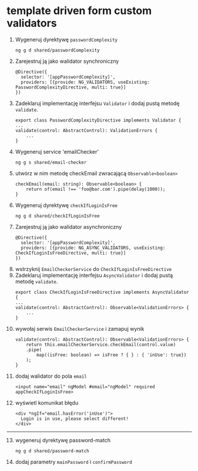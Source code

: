 # template driven form custom validators

1. Wygeneruj dyrektywę `passwordComplexity`
    ```
    ng g d shared/passwordComplexity
    ```
1. Zarejestruj ją jako walidator synchroniczny
    ```
    @Directive({
      selector: '[appPasswordComplexity]',
      providers: [{provide: NG_VALIDATORS, useExisting: PasswordComplexityDirective, multi: true}]
    })
    ```
1. Zadeklaruj implementację interfejsu `Validator` i dodaj pustą metodę `validate`.
    ```
    export class PasswordComplexityDirective implements Validator {
    ...
    validate(control: AbstractControl): ValidationErrors {
        ...
    }
    ```
1. Wygeneruj service 'emailChecker'
    ```
    ng g s shared/email-checker
    ```
1. utwórz w nim metodę checkEmail zwracającą `Observable<boolean>`
    ```
    checkEmail(email: string): Observable<boolean> {
        return of(email !== 'foo@bar.com').pipe(delay(1000));
    }
    ```
1. Wygeneruj dyrektywę `checkIfLoginIsFree`
    ```
    ng g d shared/checkIfLoginIsFree
    ```
1. Zarejestruj ją jako walidator asynchroniczny
    ```
    @Directive({
      selector: '[appPasswordComplexity]',
      providers: [{provide: NG_ASYNC_VALIDATORS, useExisting: CheckIfLoginIsFreeDirective, multi: true}]
    })
    ```
1. wstrzyknij `EmailCheckerService` do `CheckIfLoginIsFreeDirective`
1. Zadeklaruj implementację interfejsu `AsyncValidator` i dodaj pustą metodę `validate`.
    ```
    export class CheckIfLoginIsFreeDirective implements AsyncValidator {
    ...
    validate(control: AbstractControl): Observable<ValidationErrors> {
        ...
    }
    ```
1. wywołaj serwis `EmailCheckerService` i zamapuj wynik
    ```
    validate(control: AbstractControl): Observable<ValidationErrors> {
        return this.emailCheckerService.checkEmail(control.value)
        .pipe(
            map((isFree: boolean) => isFree ? { } : { 'inUse': true})
        );
    }
    ```
1. dodaj walidator do pola `email`
    ```
    <input name="email" ngModel #email="ngModel" required appCheckIfLoginIsFree>
    ```
1. wyświetl komunikat błędu
    ```
    <div *ngIf="email.hasError('inUse')">
      Login is in use, please select different!
    </div>
    ```
---
13. wygeneruj dyrektywę password-match
    ```
    ng g d shared/password-match
    ```
14. dodaj parametry `mainPassword` i `confirmPassword`
